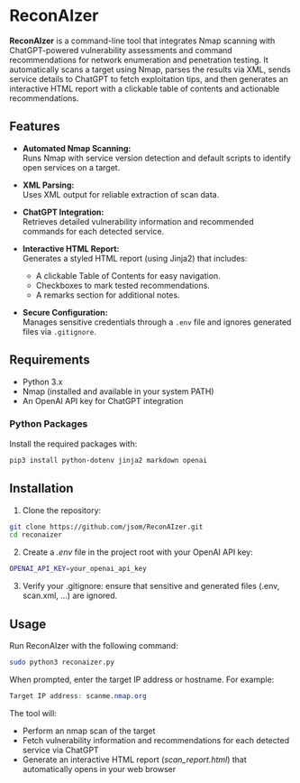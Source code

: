 # ReconAIzer

**ReconAIzer** is a command-line tool that integrates Nmap scanning with ChatGPT-powered vulnerability assessments and command recommendations for network enumeration and penetration testing. It automatically scans a target using Nmap, parses the results via XML, sends service details to ChatGPT to fetch exploitation tips, and then generates an interactive HTML report with a clickable table of contents and actionable recommendations.

## Features

- **Automated Nmap Scanning:**  
  Runs Nmap with service version detection and default scripts to identify open services on a target.
  
- **XML Parsing:**  
  Uses XML output for reliable extraction of scan data.
  
- **ChatGPT Integration:**  
  Retrieves detailed vulnerability information and recommended commands for each detected service.
  
- **Interactive HTML Report:**  
  Generates a styled HTML report (using Jinja2) that includes:
  - A clickable Table of Contents for easy navigation.
  - Checkboxes to mark tested recommendations.
  - A remarks section for additional notes.

- **Secure Configuration:**  
  Manages sensitive credentials through a `.env` file and ignores generated files via `.gitignore`.

## Requirements

- Python 3.x  
- Nmap (installed and available in your system PATH)  
- An OpenAI API key for ChatGPT integration  

### Python Packages

Install the required packages with:

```bash
pip3 install python-dotenv jinja2 markdown openai
````

## Installation

1. Clone the repository:

```bash
git clone https://github.com/jsom/ReconAIzer.git
cd reconaizer
```

2. Create a *.env* file in the project root with your OpenAI API key:

```bash
OPENAI_API_KEY=your_openai_api_key
````

3. Verify your .gitignore: ensure that sensitive and generated files (.env, scan.xml, ...) are ignored.

## Usage

Run ReconAIzer with the following command:

```bash
sudo python3 reconaizer.py
````

When prompted, enter the target IP address or hostname. For example:

```css
Target IP address: scanme.nmap.org
````

The tool will:

- Perform an nmap scan of the target
- Fetch vulnerability information and recommendations for each detected service via ChatGPT
- Generate an interactive HTML report (*scan_report.html*) that automatically opens in your web browser
